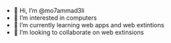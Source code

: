 - 👋 Hi, I’m @mo7ammad3li
- 👀 I’m interested in computers
- 🌱 I’m currently learning web apps and web extintions
- 💞️ I’m looking to collaborate on web extinsions

<!---
mo7ammad3li/mo7ammad3li is a ✨ special ✨ repository because its `README.md` (this file) appears on your GitHub profile.
You can click the Preview link to take a look at your changes.
--->
